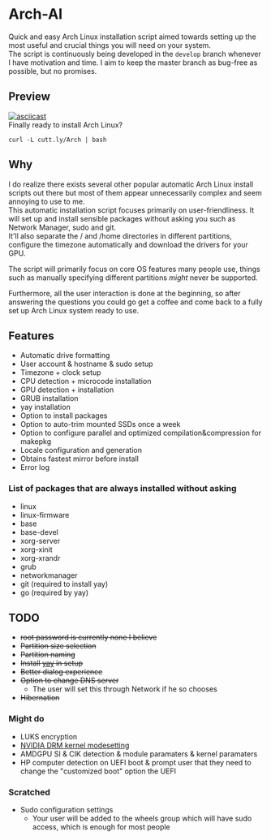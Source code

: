 # Arch-AI

Quick and easy Arch Linux installation script aimed towards setting up the most useful and crucial things you will need on your system.  
The script is continuously being developed in the `develop` branch whenever I have motivation and time. I aim to keep the master branch as bug-free as possible, but no promises.

## Preview

[![asciicast](https://asciinema.org/a/307557.svg)](https://asciinema.org/a/307557)  
Finally ready to install Arch Linux?

```shell
curl -L cutt.ly/Arch | bash
```

## Why

I do realize there exists several other popular automatic Arch Linux install scripts out there but most of them appear unnecessarily complex and seem annoying to use to me.  
This automatic installation script focuses primarily on user-friendliness. It will set up and install sensible packages without asking you such as Network Manager, sudo and git.  
It'll also separate the / and /home directories in different partitions, configure the timezone automatically and download the drivers for your GPU.

The script will primarily focus on core OS features many people use, things such as manually specifying different partitions _might_ never be supported.

Furthermore, all the user interaction is done at the beginning, so after answering the questions you could go get a coffee and come back to a fully set up Arch Linux system ready to use.

## Features

- Automatic drive formatting
- User account & hostname & sudo setup
- Timezone + clock setup
- CPU detection + microcode installation
- GPU detection + installation
- GRUB installation
- yay installation
- Option to install packages
- Option to auto-trim mounted SSDs once a week
- Option to configure parallel and optimized compilation&compression for makepkg
- Locale configuration and generation
- Obtains fastest mirror before install
- Error log

### List of packages that are always installed without asking

- linux
- linux-firmware
- base
- base-devel
- xorg-server
- xorg-xinit
- xorg-xrandr
- grub
- networkmanager
- git (required to install yay)
- go (required by yay)

## TODO

- ~~root password is currently none I believe~~
- ~~Partition size selection~~
- ~~Partition naming~~
- ~~Install [yay](https://github.com/Jguer/yay) in setup~~
- ~~Better dialog experience~~
- ~~Option to change DNS server~~
  - The user will set this through Network if he so chooses
- ~~Hibernation~~

### Might do

- LUKS encryption
- [NVIDIA DRM kernel modesetting](https://wiki.archlinux.org/index.php/NVIDIA#DRM_kernel_mode_setting)
- AMDGPU SI & CIK detection & module paramaters & kernel paramaters
- HP computer detection on UEFI boot & prompt user that they need to change the "customized boot" option the UEFI

### Scratched

- Sudo configuration settings
  - Your user will be added to the wheels group which will have sudo access, which is enough for most people
